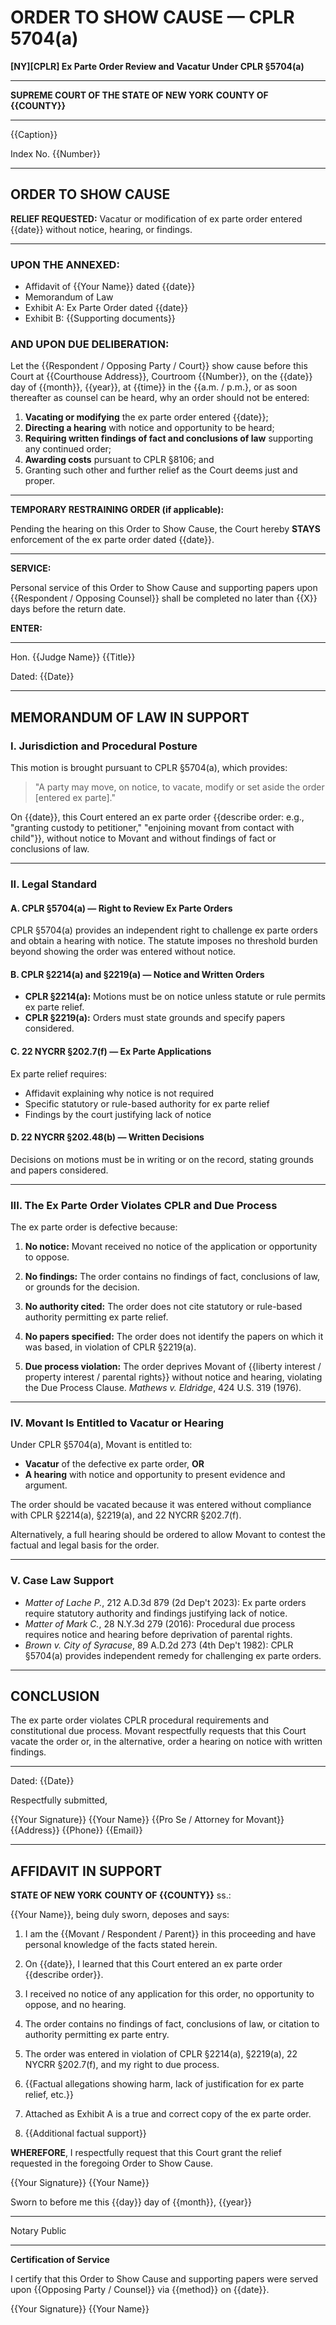 # ORDER TO SHOW CAUSE — CPLR 5704(a)

**[NY][CPLR] Ex Parte Order Review and Vacatur Under CPLR §5704(a)**

---

**SUPREME COURT OF THE STATE OF NEW YORK**
**COUNTY OF {{COUNTY}}**

---

{{Caption}}

Index No. {{Number}}

---

## ORDER TO SHOW CAUSE

**RELIEF REQUESTED:**
Vacatur or modification of ex parte order entered {{date}} without notice, hearing, or findings.

---

### UPON THE ANNEXED:

- Affidavit of {{Your Name}} dated {{date}}
- Memorandum of Law
- Exhibit A: Ex Parte Order dated {{date}}
- Exhibit B: {{Supporting documents}}

### AND UPON DUE DELIBERATION:

Let the {{Respondent / Opposing Party / Court}} show cause before this Court at {{Courthouse Address}}, Courtroom {{Number}}, on the {{date}} day of {{month}}, {{year}}, at {{time}} in the {{a.m. / p.m.}, or as soon thereafter as counsel can be heard, why an order should not be entered:

1. **Vacating or modifying** the ex parte order entered {{date}};
2. **Directing a hearing** with notice and opportunity to be heard;
3. **Requiring written findings of fact and conclusions of law** supporting any continued order;
4. **Awarding costs** pursuant to CPLR §8106; and
5. Granting such other and further relief as the Court deems just and proper.

---

**TEMPORARY RESTRAINING ORDER (if applicable):**

Pending the hearing on this Order to Show Cause, the Court hereby **STAYS** enforcement of the ex parte order dated {{date}}.

---

**SERVICE:**

Personal service of this Order to Show Cause and supporting papers upon {{Respondent / Opposing Counsel}} shall be completed no later than {{X}} days before the return date.

**ENTER:**

________________________
Hon. {{Judge Name}}
{{Title}}

Dated: {{Date}}

---

## MEMORANDUM OF LAW IN SUPPORT

### I. Jurisdiction and Procedural Posture

This motion is brought pursuant to CPLR §5704(a), which provides:

> "A party may move, on notice, to vacate, modify or set aside the order \[entered ex parte\]."

On {{date}}, this Court entered an ex parte order {{describe order: e.g., "granting custody to petitioner," "enjoining movant from contact with child"}}, without notice to Movant and without findings of fact or conclusions of law.

---

### II. Legal Standard

#### A. CPLR §5704(a) — Right to Review Ex Parte Orders

CPLR §5704(a) provides an independent right to challenge ex parte orders and obtain a hearing with notice. The statute imposes no threshold burden beyond showing the order was entered without notice.

#### B. CPLR §2214(a) and §2219(a) — Notice and Written Orders

- **CPLR §2214(a):** Motions must be on notice unless statute or rule permits ex parte relief.
- **CPLR §2219(a):** Orders must state grounds and specify papers considered.

#### C. 22 NYCRR §202.7(f) — Ex Parte Applications

Ex parte relief requires:
- Affidavit explaining why notice is not required
- Specific statutory or rule-based authority for ex parte relief
- Findings by the court justifying lack of notice

#### D. 22 NYCRR §202.48(b) — Written Decisions

Decisions on motions must be in writing or on the record, stating grounds and papers considered.

---

### III. The Ex Parte Order Violates CPLR and Due Process

The ex parte order is defective because:

1. **No notice:** Movant received no notice of the application or opportunity to oppose.

2. **No findings:** The order contains no findings of fact, conclusions of law, or grounds for the decision.

3. **No authority cited:** The order does not cite statutory or rule-based authority permitting ex parte relief.

4. **No papers specified:** The order does not identify the papers on which it was based, in violation of CPLR §2219(a).

5. **Due process violation:** The order deprives Movant of {{liberty interest / property interest / parental rights}} without notice and hearing, violating the Due Process Clause. *Mathews v. Eldridge*, 424 U.S. 319 (1976).

---

### IV. Movant Is Entitled to Vacatur or Hearing

Under CPLR §5704(a), Movant is entitled to:

- **Vacatur** of the defective ex parte order, **OR**
- **A hearing** with notice and opportunity to present evidence and argument.

The order should be vacated because it was entered without compliance with CPLR §2214(a), §2219(a), and 22 NYCRR §202.7(f).

Alternatively, a full hearing should be ordered to allow Movant to contest the factual and legal basis for the order.

---

### V. Case Law Support

- *Matter of Lache P.*, 212 A.D.3d 879 (2d Dep't 2023): Ex parte orders require statutory authority and findings justifying lack of notice.
- *Matter of Mark C.*, 28 N.Y.3d 279 (2016): Procedural due process requires notice and hearing before deprivation of parental rights.
- *Brown v. City of Syracuse*, 89 A.D.2d 273 (4th Dep't 1982): CPLR §5704(a) provides independent remedy for challenging ex parte orders.

---

## CONCLUSION

The ex parte order violates CPLR procedural requirements and constitutional due process. Movant respectfully requests that this Court vacate the order or, in the alternative, order a hearing on notice with written findings.

---

Dated: {{Date}}

Respectfully submitted,

{{Your Signature}}
{{Your Name}}
{{Pro Se / Attorney for Movant}}
{{Address}}
{{Phone}}
{{Email}}

---

## AFFIDAVIT IN SUPPORT

**STATE OF NEW YORK**
**COUNTY OF {{COUNTY}}** ss.:

{{Your Name}}, being duly sworn, deposes and says:

1. I am the {{Movant / Respondent / Parent}} in this proceeding and have personal knowledge of the facts stated herein.

2. On {{date}}, I learned that this Court entered an ex parte order {{describe order}}.

3. I received no notice of any application for this order, no opportunity to oppose, and no hearing.

4. The order contains no findings of fact, conclusions of law, or citation to authority permitting ex parte entry.

5. The order was entered in violation of CPLR §2214(a), §2219(a), 22 NYCRR §202.7(f), and my right to due process.

6. {{Factual allegations showing harm, lack of justification for ex parte relief, etc.}}

7. Attached as Exhibit A is a true and correct copy of the ex parte order.

8. {{Additional factual support}}

**WHEREFORE**, I respectfully request that this Court grant the relief requested in the foregoing Order to Show Cause.

{{Your Signature}}
{{Your Name}}

Sworn to before me this
{{day}} day of {{month}}, {{year}}

________________________
Notary Public

---

**Certification of Service**

I certify that this Order to Show Cause and supporting papers were served upon {{Opposing Party / Counsel}} via {{method}} on {{date}}.

{{Your Signature}}
{{Your Name}}
